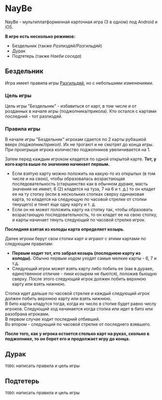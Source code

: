 # NayBe

NayBe - мультиплатформенная карточная игра (3 в одном) под Android и iOS.  

**В игре есть несколько режимов:**
-   Бездельник (также *Разпиздяй/Разгильдяй*)
-   Дурак
-   Подтетерь (также *Наеби соседа*)

## Бездельник
Игра имеет правила игры [Разгильдяй](http://www.lightst.ru/card/Games/razgildai.htm), но с небольшими изменениями.

### Цель игры
Цель игры "Бездельник" - избавиться от карт, в том числе и от розданных в начале игры (поджопника/прикола). Кто остался с картами последний - тот разпиздяй.

### Правила игры
В начале игры "Бездельник" игрокам сдается по 2 карты рубашкой вверх *(поджопник/прикол)*. Их не трогают и не смотрят до конца игры. При проигрыше игрока количество поджопников увеличивается на 1.

Затем перед каждым игроком кладется по одной открытой карте. **Тот, у кого карта выше по значению начинает первым.**  
*   Если взятую карту можно положить на какую-то из открытых (в том числе и на свою), чтобы образовалась возрастающая последовательность (старшинство как в обычном дураке, масть значения не имеет, 6 (2) кладется на туза, 7 на 6 и т. д.) то он кладет ее на ту стопку (если в нескольких стопках сверху одинаковая карта, то кладется на следующую по часовой стрелке от стопки тянущего) и тянет еще одну карту и т. д.  
*   Если он не может положить карту на стопку так, чтобы образовать возрастающую последовательность, то он кладет ее на свою стопку, и карты начинает тянуть следующий по часовой стрелке игрок.  

**Последняя взятая из колоды карта определяет козырь**.

Далее игроки берут свои стопки карт и играют с этими картами по следующим правилам:  
*   **Первым ходит тот, кто забрал козырь (последнюю карту из колоды).** Обычно первым ходом уходят самые мелкие карты - 6, 7 и т.д.  
*   Следующий игрок может взять карту либо побить ее (как в дураке, единственное отличие - пики козырем не бьются), положив бьющую сверху. После этого следующий игрок должен побить верхнюю карту или взять нижнюю. 

Стопка идет дальше по часовой стрелке и каждый следующий игрок должен побить верхнюю карту или взять нижнюю.  
В бито карты кладутся тогда, когда их число в стопке будет равно числу игроков. Следующий ход начинается когда стопка или идет в бито или разобрана игроками.  
В первом случае ходит последний отбивший.  
Во втором - следующий по часовой стрелке от последнего взявшего.

**После того, как у игрока остается столько карт на руках, сколько в поджопнике, то он берет его и продолжает игру до конца.**

## Дурак
`TODO`: написать правила и цель игры

## Подтетерь
`TODO`: написать правила и цель игры
